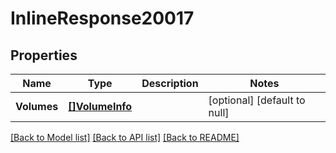 # InlineResponse20017

## Properties
Name | Type | Description | Notes
------------ | ------------- | ------------- | -------------
**Volumes** | [**[]VolumeInfo**](VolumeInfo.md) |  | [optional] [default to null]

[[Back to Model list]](../README.md#documentation-for-models) [[Back to API list]](../README.md#documentation-for-api-endpoints) [[Back to README]](../README.md)

